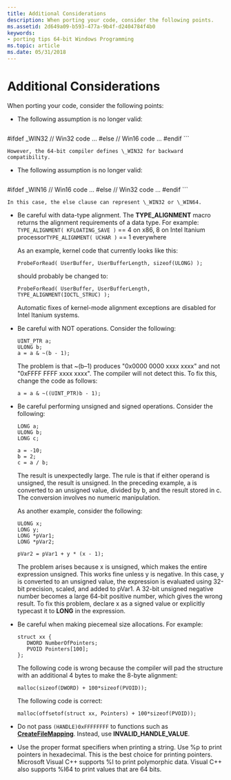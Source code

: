 ```yaml
---
title: Additional Considerations
description: When porting your code, consider the following points.
ms.assetid: 2d649a09-b593-477a-9b4f-d2404784f4b0
keywords:
- porting tips 64-bit Windows Programming
ms.topic: article
ms.date: 05/31/2018
---
```


# Additional Considerations

When porting your code, consider the following points:

-   The following assumption is no longer valid:

    ``` syntax
#ifdef _WIN32 // Win32 code
    ...
#else         // Win16 code
    ...
#endif
    ```

    However, the 64-bit compiler defines \_WIN32 for backward compatibility.

-   The following assumption is no longer valid:

    ``` syntax
#ifdef _WIN16 // Win16 code
    ...
#else         // Win32 code
    ...
#endif
    ```

    In this case, the else clause can represent \_WIN32 or \_WIN64.

-   Be careful with data-type alignment. The **TYPE\_ALIGNMENT** macro returns the alignment requirements of a data type. For example: `TYPE_ALIGNMENT( KFLOATING_SAVE )` == 4 on x86, 8 on Intel Itanium processor`TYPE_ALIGNMENT( UCHAR )` == 1 everywhere

    As an example, kernel code that currently looks like this:

    ``` syntax
    ProbeForRead( UserBuffer, UserBufferLength, sizeof(ULONG) );
    ```

    should probably be changed to:

    ``` syntax
    ProbeForRead( UserBuffer, UserBufferLength, TYPE_ALIGNMENT(IOCTL_STRUC) );
    ```

    Automatic fixes of kernel-mode alignment exceptions are disabled for Intel Itanium systems.

-   Be careful with NOT operations. Consider the following:

    ``` syntax
    UINT_PTR a; 
    ULONG b;
    a = a & ~(b - 1);
    ```

    The problem is that ~(b–1) produces "0x0000 0000 xxxx xxxx" and not "0xFFFF FFFF xxxx xxxx". The compiler will not detect this. To fix this, change the code as follows:

    ``` syntax
    a = a & ~((UINT_PTR)b - 1);
    ```

-   Be careful performing unsigned and signed operations. Consider the following:

    ``` syntax
    LONG a;
    ULONG b;
    LONG c;

    a = -10;
    b = 2;
    c = a / b;
    ```

    The result is unexpectedly large. The rule is that if either operand is unsigned, the result is unsigned. In the preceding example, a is converted to an unsigned value, divided by b, and the result stored in c. The conversion involves no numeric manipulation.

    As another example, consider the following:

    ``` syntax
    ULONG x;
    LONG y;
    LONG *pVar1;
    LONG *pVar2;

    pVar2 = pVar1 + y * (x - 1);
    ```

    The problem arises because x is unsigned, which makes the entire expression unsigned. This works fine unless y is negative. In this case, y is converted to an unsigned value, the expression is evaluated using 32-bit precision, scaled, and added to pVar1. A 32-bit unsigned negative number becomes a large 64-bit positive number, which gives the wrong result. To fix this problem, declare x as a signed value or explicitly typecast it to **LONG** in the expression.

-   Be careful when making piecemeal size allocations. For example:

    ``` syntax
    struct xx {
       DWORD NumberOfPointers;
       PVOID Pointers[100];
    };
    ```

    The following code is wrong because the compiler will pad the structure with an additional 4 bytes to make the 8-byte alignment:

    ``` syntax
    malloc(sizeof(DWORD) + 100*sizeof(PVOID));
    ```

    The following code is correct:

    ``` syntax
    malloc(offsetof(struct xx, Pointers) + 100*sizeof(PVOID));
    ```

-   Do not pass `(HANDLE)0xFFFFFFFF` to functions such as [**CreateFileMapping**](/windows/desktop/api/winbase/nf-winbase-createfilemappinga). Instead, use **INVALID\_HANDLE\_VALUE**.
-   Use the proper format specifiers when printing a string. Use %p to print pointers in hexadecimal. This is the best choice for printing pointers. Microsoft Visual C++ supports %I to print polymorphic data. Visual C++ also supports %I64 to print values that are 64 bits.

 

 